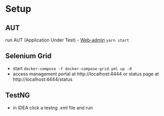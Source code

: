 # Setup

## AUT
run AUT (Application Under Test) - [Web-admin](https://github.com/conferomatic/web-admin) `yarn start`

## Selenium Grid
- start `docker-compose -f docker-compose-grid.yml up -d`
- access management portal at http://localhost:4444 or status page at http://localhost:4444/status

## TestNG

- in IDEA click a testng .xml file and run